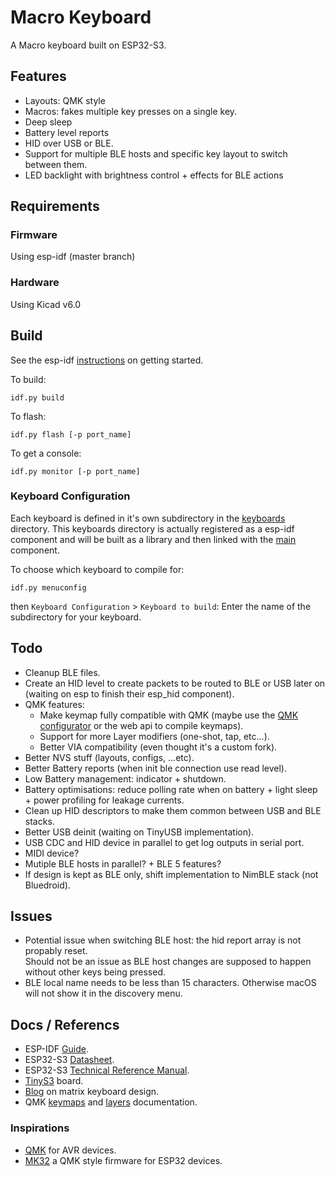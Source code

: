 # Macro Keyboard

A Macro keyboard built on ESP32-S3.    


## Features

- Layouts: QMK style
- Macros: fakes multiple key presses on a single key.
- Deep sleep
- Battery level reports
- HID over USB or BLE.
- Support for multiple BLE hosts and specific key layout to switch between them.
- LED backlight with brightness control + effects for BLE actions


## Requirements

### Firmware

Using esp-idf (master branch)

### Hardware

Using Kicad v6.0


## Build

See the esp-idf [instructions](https://docs.espressif.com/projects/esp-idf/en/latest/esp32s3/get-started/index.html) on getting started.


To build:

```shell
idf.py build
```

To flash:

```shell
idf.py flash [-p port_name]
```

To get a console:

```shell
idf.py monitor [-p port_name]
```


### Keyboard Configuration

Each keyboard is defined in it's own subdirectory in the [keyboards](./firmware/keyboards) directory.
This keyboards directory is actually registered as a esp-idf component and will be built as a library and then linked with the [main](./firmware/main) component.

To choose which keyboard to compile for:

```shell
idf.py menuconfig
```
then `Keyboard Configuration` > `Keyboard to build`: Enter the name of the subdirectory for your keyboard.



## Todo

- Cleanup BLE files.
- Create an HID level to create packets to be routed to BLE or USB later on (waiting on esp to finish their esp_hid component).
- QMK features:
	- Make keymap fully compatible with QMK (maybe use the [QMK configurator](https://github.com/qmk/qmk_configurator) or the web api to compile keymaps).
	- Support for more Layer modifiers (one-shot, tap, etc...).
    - Better VIA compatibility (even thought it's a custom fork).
- Better NVS stuff (layouts, configs, ...etc).
- Better Battery reports (when init ble connection use read level).
- Low Battery management: indicator + shutdown.
- Battery optimisations: reduce polling rate when on battery + light sleep + power profiling for leakage currents.
- Clean up HID descriptors to make them common between USB and BLE stacks.
- Better USB deinit (waiting on TinyUSB implementation).
- USB CDC and HID device in parallel to get log outputs in serial port.
- MIDI device?
- Mutiple BLE hosts in parallel? + BLE 5 features?
- If design is kept as BLE only, shift implementation to NimBLE stack (not Bluedroid).


## Issues

- Potential issue when switching BLE host: the hid report array is not propably reset.  
Should not be an issue as BLE host changes are supposed to happen without other keys being pressed.
- BLE local name needs to be less than 15 characters. Otherwise macOS will not show it in the discovery menu.


## Docs / Referencs

- ESP-IDF [Guide](https://docs.espressif.com/projects/esp-idf/en/v4.4.2/esp32s3/index.html).
- ESP32-S3 [Datasheet](https://www.espressif.com/sites/default/files/documentation/esp32-s3_datasheet_en.pdf).
- ESP32-S3 [Technical Reference Manual](https://www.espressif.com/sites/default/files/documentation/esp32-s3_technical_reference_manual_en.pdf).
- [TinyS3](https://esp32s3.com/index.html#home) board.
- [Blog](http://blog.komar.be/how-to-make-a-keyboard-the-matrix/) on matrix keyboard design. 
- QMK [keymaps](https://docs.qmk.fm/#/keymap?id=keymap-and-layers) and [layers](https://docs.qmk.fm/#/feature_layers) documentation.

### Inspirations

- [QMK](https://github.com/qmk/qmk_firmware/) for AVR devices.
- [MK32](https://github.com/Galzai/MK32) a QMK style firmware for ESP32 devices.
